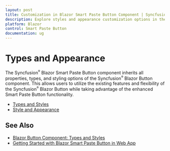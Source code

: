 ```yaml
---
layout: post
title: Customization in Blazor Smart Paste Button Component | Syncfusion
description: Explore styles and appearance customization options in the Syncfusion Blazor Smart Paste Button component.
platform: Blazor
control: Smart Paste Button
documentation: ug
---
```


# Types and Appearance

The Syncfusion<sup style="font-size:70%">&reg;</sup> Blazor Smart Paste Button component inherits all properties, types, and styling options of the Syncfusion<sup style="font-size:70%">&reg;</sup> Blazor Button component. This allows users to utilize the existing features and flexibility of the Syncfusion<sup style="font-size:70%">&reg;</sup> Blazor Button while taking advantage of the enhanced Smart Paste Button functionality.

- [Types and Styles](https://blazor.syncfusion.com/documentation/button/types-and-styles)
- [Style and Appearance](https://blazor.syncfusion.com/documentation/button/style-and-appearance)

## See Also

- [Blazor Button Component: Types and Styles](https://blazor.syncfusion.com/documentation/button/types-and-styles)
- [Getting Started with Blazor Smart Paste Button in Web App](https://blazor.syncfusion.com/documentation/smart-paste/getting-started-webapp)
